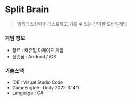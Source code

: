 # Split Brain

> 멀티테스킹력을 테스트하고 기를 수 있는 간단한 모바일게임

### 게임 정보
- 장르 : 캐쥬얼 아케이드 게임
- 플랫폼 : Android / iOS

### 기술스택
- IDE : Visual Studio Code
- GameEngine : Unity 2022.3.14f1
- Language : C#

